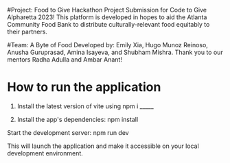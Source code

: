 #Project: Food to Give
Hackathon Project Submission for Code to Give Alpharetta 2023! This platform is developed in hopes to aid the Atlanta Community Food Bank to distribute culturally-relevant food equitably to their partners. 

#Team: A Byte of Food
Developed by: Emily Xia, Hugo Munoz Reinoso, Anusha Guruprasad, Amina Isayeva, and Shubham Mishra. Thank you to our mentors Radha Adulla and Ambar Anant!

# How to run the application

1. Install the latest version of vite using npm i _____

2. Install the app's dependencies: npm install

Start the development server: npm run dev

This will launch the application and make it accessible on your local development environment.
